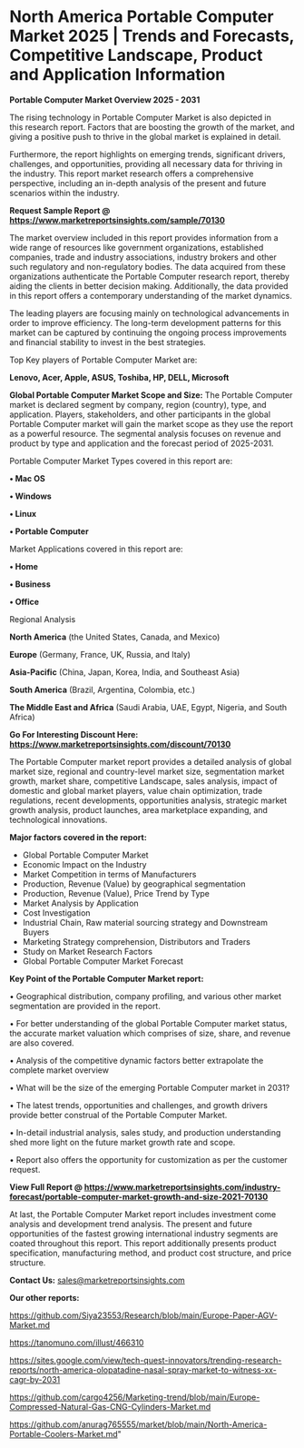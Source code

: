 # North America Portable Computer Market 2025 | Trends and Forecasts, Competitive Landscape, Product and Application Information

<Strong> Portable Computer Market Overview 2025 - 2031</strong>

The rising technology in Portable Computer Market is also depicted in this research report. Factors that are boosting the growth of the market, and giving a positive push to thrive in the global market is explained in detail.

Furthermore, the report highlights on emerging trends, significant drivers, challenges, and opportunities, providing all necessary data for thriving in the industry. This report market research offers a comprehensive perspective, including an in-depth analysis of the present and future scenarios within the industry.

<strong>Request Sample Report @ <a href=https://www.marketreportsinsights.com/sample/70130>https://www.marketreportsinsights.com/sample/70130</a></strong>

The market overview included in this report provides information from a wide range of resources like government organizations, established companies, trade and industry associations, industry brokers and other such regulatory and non-regulatory bodies. The data acquired from these organizations authenticate the Portable Computer research report, thereby aiding the clients in better decision making. Additionally, the data provided in this report offers a contemporary understanding of the market dynamics.

The leading players are focusing mainly on technological advancements in order to improve efficiency. The long-term development patterns for this market can be captured by continuing the ongoing process improvements and financial stability to invest in the best strategies.

Top Key players of Portable Computer Market are:

<strong>Lenovo, Acer, Apple, ASUS, Toshiba, HP, DELL, Microsoft</strong>

<strong><b>Global Portable Computer Market Scope and Size:</b></strong>
The Portable Computer market is declared segment by company, region (country), type, and application. Players, stakeholders, and other participants in the global Portable Computer market will gain the market scope as they use the report as a powerful resource. The segmental analysis focuses on revenue and product by type and application and the forecast period of 2025-2031.

Portable Computer Market Types covered in this report are:

<strong>• Mac OS

• Windows

• Linux

• Portable Computer</strong>

Market Applications covered in this report are:

<strong>• Home

• Business

• Office</strong> 

Regional Analysis

<strong>North America</strong> (the United States, Canada, and Mexico)

<strong>Europe</strong> (Germany, France, UK, Russia, and Italy)

<strong>Asia-Pacific</strong> (China, Japan, Korea, India, and Southeast Asia)

<strong>South America</strong> (Brazil, Argentina, Colombia, etc.)

<strong>The Middle East and Africa</strong> (Saudi Arabia, UAE, Egypt, Nigeria, and South Africa)

<strong>Go For Interesting Discount Here: <a href=https://www.marketreportsinsights.com/discount/70130>https://www.marketreportsinsights.com/discount/70130</a></strong>

The Portable Computer market report provides a detailed analysis of global market size, regional and country-level market size, segmentation market growth, market share, competitive Landscape, sales analysis, impact of domestic and global market players, value chain optimization, trade regulations, recent developments, opportunities analysis, strategic market growth analysis, product launches, area marketplace expanding, and technological innovations.

<strong><b>Major factors covered in the report:</b></strong>
<ul>
  <li>Global Portable Computer Market </li>
  <li>Economic Impact on the Industry</li>
  <li>Market Competition in terms of Manufacturers</li>
  <li>Production, Revenue (Value) by geographical segmentation</li>
  <li>Production, Revenue (Value), Price Trend by Type</li>
  <li>Market Analysis by Application</li>
  <li>Cost Investigation</li>
  <li>Industrial Chain, Raw material sourcing strategy and Downstream Buyers</li>
  <li>Marketing Strategy comprehension, Distributors and Traders</li>
  <li>Study on Market Research Factors</li>
  <li>Global Portable Computer Market Forecast</li>
</ul>

<strong><b>Key Point of the Portable Computer Market report:</b></strong>

• Geographical distribution, company profiling, and various other market segmentation are provided in the report.

• For better understanding of the global Portable Computer market status, the accurate market valuation which comprises of size, share, and revenue are also covered.

• Analysis of the competitive dynamic factors better extrapolate the complete market overview

• What will be the size of the emerging Portable Computer market in 2031?

• The latest trends, opportunities and challenges, and growth drivers provide better construal of the Portable Computer Market.

• In-detail industrial analysis, sales study, and production understanding shed more light on the future market growth rate and scope.

• Report also offers the opportunity for customization as per the customer request.

<strong><b>View Full Report @ <a href=https://www.marketreportsinsights.com/industry-forecast/portable-computer-market-growth-and-size-2021-70130>https://www.marketreportsinsights.com/industry-forecast/portable-computer-market-growth-and-size-2021-70130</a></b></strong>


At last, the Portable Computer Market report includes investment come analysis and development trend analysis. The present and future opportunities of the fastest growing international industry segments are coated throughout this report. This report additionally presents product specification, manufacturing method, and product cost structure, and price structure.

<strong>Contact Us:</strong>
sales@marketreportsinsights.com

<strong>Our other reports:</strong>

<a href=https://github.com/Siya23553/Research/blob/main/Europe-Paper-AGV-Market.md>https://github.com/Siya23553/Research/blob/main/Europe-Paper-AGV-Market.md</a>

<a href=https://tanomuno.com/illust/466310>https://tanomuno.com/illust/466310</a>

<a href=https://sites.google.com/view/tech-quest-innovators/trending-research-reports/north-america-olopatadine-nasal-spray-market-to-witness-xx-cagr-by-2031>https://sites.google.com/view/tech-quest-innovators/trending-research-reports/north-america-olopatadine-nasal-spray-market-to-witness-xx-cagr-by-2031</a>

<a href=https://github.com/cargo4256/Marketing-trend/blob/main/Europe-Compressed-Natural-Gas-CNG-Cylinders-Market.md>https://github.com/cargo4256/Marketing-trend/blob/main/Europe-Compressed-Natural-Gas-CNG-Cylinders-Market.md</a>

<a href=https://github.com/anurag765555/market/blob/main/North-America-Portable-Coolers-Market.md>https://github.com/anurag765555/market/blob/main/North-America-Portable-Coolers-Market.md</a>"
